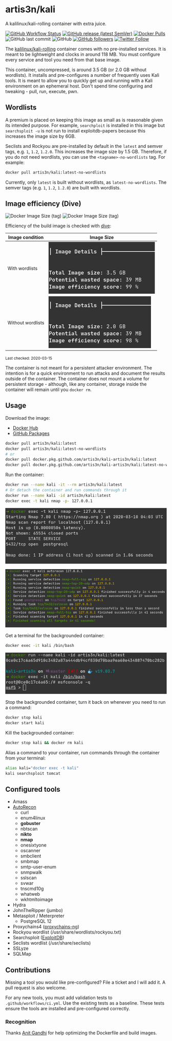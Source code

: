 # artis3n/kali

A kalilinux/kali-rolling container with extra juice.

[![GitHub Workflow Status](https://img.shields.io/github/workflow/status/artis3n/kali-artis3n/Docker%20Image%20CI)](https://github.com/artis3n/kali-artis3n/actions)
[![GitHub release (latest SemVer)](https://img.shields.io/github/v/release/artis3n/kali-artis3n)](https://github.com/artis3n/kali-artis3n/releases)
[![Docker Pulls](https://img.shields.io/docker/pulls/artis3n/kali)](https://hub.docker.com/r/artis3n/kali)
![GitHub last commit](https://img.shields.io/github/last-commit/artis3n/kali-artis3n)
![GitHub](https://img.shields.io/github/license/artis3n/kali-artis3n)
[![GitHub followers](https://img.shields.io/github/followers/artis3n?style=social)](https://github.com/artis3n/)
[![Twitter Follow](https://img.shields.io/twitter/follow/artis3n?style=social)](https://twitter.com/Artis3n)

The [kalilinux/kali-rolling](https://www.kali.org/docs/containers/official-kalilinux-docker-images/) container comes with no pre-installed services.
It is meant to be lightweight and clocks in around 118 MB.
You must configure every service and tool you need from that base image.

This container, uncompressed, is around 3.5 GB (or 2.0 GB without wordlists).
It installs and pre-configures a number of frequently uses Kali tools.
It is meant to allow you to quickly get up and running with a Kali environment on an ephemeral host.
Don't spend time configuring and tweaking - pull, run, execute, pwn.

## Wordlists

A premium is placed on keeping this image as small as is reasonable given its intended purpose.
For example, `searchploit` is installed in this image but `searchsploit -u` is not run to install exploitdb-papers because this increases the image size by 6GB.

Seclists and Rockyou are pre-installed by default in the `latest` and semver tags, e.g. `1`, `1.2`, `1.2.0`. This increases the image size by 1.5 GB. Therefore, if you do not need wordlists, you can use the `<tagname>-no-wordlists` tag. For example:

```bash
docker pull artis3n/kali:latest-no-wordlists
```

Currently, only `latest` is built without wordlists, as `latest-no-wordlists`. The semver tags (e.g. `1`, `1.2`, `1.2.0`) are built with wordlists.

## Image efficiency (Dive)

![Docker Image Size (tag)](https://img.shields.io/docker/image-size/artis3n/kali/latest?label=Full%20image%2C%20compressed)
![Docker Image Size (tag)](https://img.shields.io/docker/image-size/artis3n/kali/latest-no-wordlists?label=No%20wordlists%2C%20compressed)

Efficiency of the build image is checked with [dive](https://github.com/wagoodman/dive):

| Image condition | Image Size |
| --- | --- |
| With wordlists | ![Dive image with wordlists efficiency](resources/dive-efficiency-wordlists.png) |
| Without wordlists | ![Dive image without wordlists efficiency](resources/dive-efficiency-base.png) |

<small>Last checked: 2020-03-15</small>

The container is not meant for a persistent attacker environment.
The intention is for a quick environment to run attacks and document the results outside of the container.
The container does not mount a volume for persistent storage - although, like any container, storage inside the container will remain until you `docker rm`.

## Usage

Download the image:

- [Docker Hub](https://hub.docker.com/r/artis3n/kali)
- [GitHub Packages](https://github.com/artis3n/kali-artis3n/packages/143757)

```bash
docker pull artis3n/kali:latest
docker pull artis3n/kali:latest-no-wordlists
# or
docker pull docker.pkg.github.com/artis3n/kali-artis3n/kali:latest
docker pull docker.pkg.github.com/artis3n/kali-artis3n/kali:latest-no-wordlists
```

Run the container:

```bash
docker run --name kali -it --rm artis3n/kali:latest
# Or detach the container and run commands through it
docker run --name kali -id artis3n/kali:latest
docker exec -t kali nmap -p- 127.0.0.1
```

![Docker Exec](/resources/docker-exec.png)

![Docker Exec AutoRecon](/resources/docker-exec-autorecon.png)

Get a terminal for the backgrounded container:

```bash
docker exec -it kali /bin/bash
```

![Docker TTY](/resources/docker-tty.png)

Stop the backgrounded container, turn it back on whenever you need to run a command:

```bash
docker stop kali
docker start kali
```

Kill the backgrounded container:

```bash
docker stop kali && docker rm kali
```

Alias a command to your container, run commands through the container from your terminal:

```bash
alias kali="docker exec -t kali"
kali searchsploit tomcat
```

## Configured tools

- Amass
- [AutoRecon](https://github.com/Tib3rius/AutoRecon)
  - curl
  - enum4linux
  - **gobuster**
  - nbtscan
  - **nikto**
  - **nmap**
  - onesixtyone
  - oscanner
  - smbclient
  - smbmap
  - smtp-user-enum
  - snmpwalk
  - sslscan
  - svwar
  - tnscmd10g
  - whatweb
  - wkhtmltoimage
- Hydra
- JohnTheRipper (jumbo)
- Metasploit / Meterpreter
  - PostgreSQL 12
- Proxychains4 ([proxychains-ng](https://github.com/rofl0r/proxychains-ng))
- Rockyou wordlist (/usr/share/wordlists/rockyou.txt)
- Searchsploit ([ExploitDB](https://www.exploit-db.com/searchsploit))
- Seclists wordlist (/usr/share/seclists)
- SSLyze
- SQLMap

## Contributions

Missing a tool you would like pre-configured? File a ticket and I will add it.
A pull request is also welcome.

For any new tools, you must add validation tests to `.github/workflows/ci.yml`. Use the existing tests as a baseline.
These tests ensure the tools are installed and pre-configured correctly.

### Recognition

Thanks [Anit Gandhi](https://github.com/anitgandhi) for help optimizing the Dockerfile and build images.
